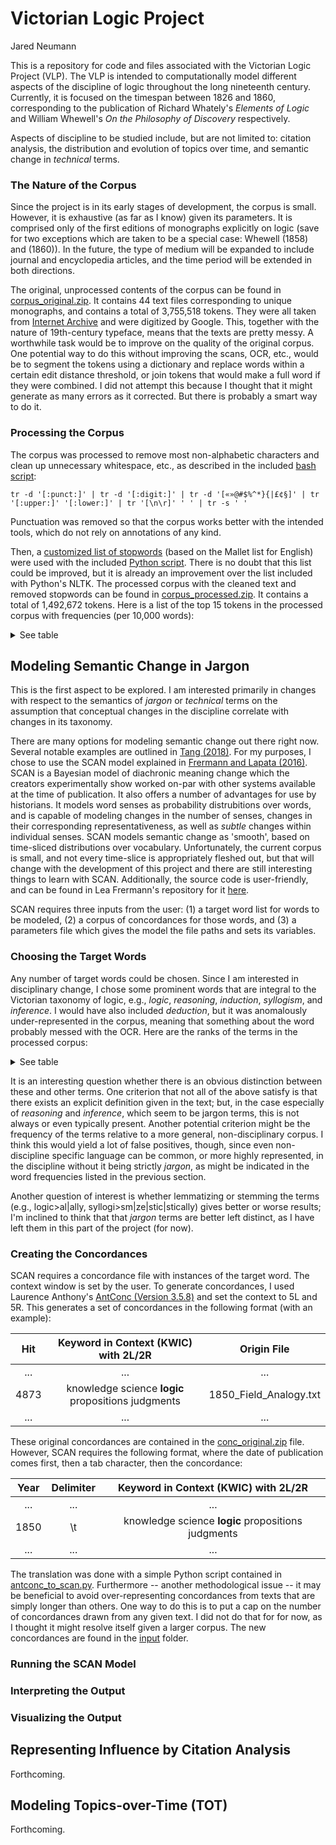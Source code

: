 # Victorian Logic Project
Jared Neumann

This is a repository for code and files associated with the Victorian Logic Project (VLP). The VLP is intended to computationally model different aspects of the discipline of logic throughout the long nineteenth century. Currently, it is focused on the timespan between 1826 and 1860, corresponding to the publication of Richard Whately's <i>Elements of Logic</i> and William Whewell's <i>On the Philosophy of Discovery</i> respectively.

Aspects of discipline to be studied include, but are not limited to: citation analysis, the distribution and evolution of topics over time, and semantic change in <i>technical</i> terms.

### The Nature of the Corpus

Since the project is in its early stages of development, the corpus is small. However, it is exhaustive (as far as I know) given its parameters. It is comprised only of the first editions of monographs explicitly on logic (save for two exceptions which are taken to be a special case: Whewell (1858) and (1860)). In the future, the type of medium will be expanded to include journal and encyclopedia articles, and the time period will be extended in both directions.

The original, unprocessed contents of the corpus can be found in [corpus_original.zip](https://github.com/janeumanIU/LING-L545/blob/master/Project_Victorian_Logic/corpus_original.zip). It contains 44 text files corresponding to unique monographs, and contains a total of 3,755,518 tokens. They were all taken from [Internet Archive](https://archive.org/) and were digitized by Google. This, together with the nature of 19th-century typeface, means that the texts are pretty messy. A worthwhile task would be to improve on the quality of the original corpus. One potential way to do this without improving the scans, OCR, etc., would be to segment the tokens using a dictionary and replace words within a certain edit distance threshold, or join tokens that would make a full word if they were combined. I did not attempt this because I thought that it might generate as many errors as it corrected. But there is probably a smart way to do it.

### Processing the Corpus

The corpus was processed to remove most non-alphabetic characters and clean up unnecessary whitespace, etc., as described in the included [bash script](https://github.com/janeumanIU/LING-L545/blob/master/Project_Victorian_Logic/misc/clean_text.sh#L4):
```
tr -d '[:punct:]' | tr -d '[:digit:]' | tr -d '[«»@#$%^*}{|£¢§]' | tr '[:upper:]' '[:lower:]' | tr '[\n\r]' ' ' | tr -s ' '
```
Punctuation was removed so that the corpus works better with the intended tools, which do not rely on annotations of any kind.

Then, a [customized list of stopwords](https://github.com/janeumanIU/LING-L545/blob/master/Project_Victorian_Logic/misc/stopwords_mallet_en.txt) (based on the Mallet list for English) were used with the included [Python script](https://github.com/janeumanIU/LING-L545/blob/master/Project_Victorian_Logic/misc/remove_stopwords.py). There is no doubt that this list could be improved, but it is already an improvement over the list included with Python's NLTK. The processed corpus with the cleaned text and removed stopwords can be found in [corpus_processed.zip](https://github.com/janeumanIU/LING-L545/blob/master/Project_Victorian_Logic/corpus_processed.zip).  It contains a total of 1,492,672 tokens. Here is a list of the top 15 tokens in the processed corpus with frequencies (per 10,000 words):

<details><summary>See table</summary>
 
Rank | Word        | Freq.
:---:|:-----------:|:-----:
1    | logic       | 45.00
2    | general     | 38.70
3    | science     | 37.89
4    | nature      | 34.21
5    | form        | 30.98
6    | term        | 30.82
7    | man         | 30.76
8    | subject     | 30.65
9    | knowledge   | 29.97
10   | true        | 29.85
11   | mind        | 29.41
12   | proposition | 27.68
13   | terms       | 27.62
14   | reasoning   | 27.60
15   | laws        | 26.91

</details>

## Modeling Semantic Change in Jargon
This is the first aspect to be explored. I am interested primarily in changes with respect to the semantics of <i>jargon</i> or <i>technical</i> terms on the assumption that conceptual changes in the discipline correlate with changes in its taxonomy. 

There are many options for modeling semantic change out there right now. Several notable examples are outlined in [Tang (2018)](https://arxiv.org/abs/1801.09872). For my purposes, I chose to use the SCAN model explained in [Frermann and Lapata (2016)](https://www.aclweb.org/anthology/Q16-1003.pdf). SCAN is a Bayesian model of diachronic meaning change which the creators experimentally show worked on-par with other systems available at the time of publication. It also offers a number of advantages for use by historians. It models word senses as probability distrubitions over words, and is capable of modeling changes in the number of senses, changes in their corresponding representativeness, as well as <i>subtle</i> changes within individual senses. SCAN models semantic change as 'smooth', based on time-sliced distributions over vocabulary. Unfortunately, the current corpus is small, and not every time-slice is appropriately fleshed out, but that will change with the development of this project and there are still interesting things to learn with SCAN. Additionally, the source code is user-friendly, and can be found in Lea Frermann's repository for it [here](https://github.com/ColiLea/scan).

SCAN requires three inputs from the user: (1) a target word list for words to be modeled, (2) a corpus of concordances for those words, and (3) a parameters file which gives the model the file paths and sets its variables.

### Choosing the Target Words
Any number of target words could be chosen. Since I am interested in disciplinary change, I chose some prominent words that are integral to the Victorian taxonomy of logic, e.g., <i>logic</i>, <i>reasoning</i>, <i>induction</i>, <i>syllogism</i>, and <i>inference</i>. I would have also included <i>deduction</i>, but it was anomalously under-represented in the corpus, meaning that something about the word probably messed with the OCR. Here are the ranks of the terms in the processed corpus:

<details>
 
 <summary>See table</summary>

Rank  | Word      | Freq.
:----:|:---------:|:-----:
1     | logic     | 45.00
14    | reasoning | 27.60
28    | syllogism | 20.90
53    | induction | 16.06
128   | inference | 9.29
...   | ...       | ...
653   | deduction | 2.65

</details>

It is an interesting question whether there is an obvious distinction between these and other terms. One criterion that not all of the above satisfy is that there exists an explicit definition given in the text; but, in the case especially of <i>reasoning</i> and <i>inference</i>, which seem to be jargon terms, this is not always or even typically present. Another potential criterion might be the frequency of the terms relative to a more general, non-disciplinary corpus. I think this would yield a lot of false positives, though, since even non-discipline specific language can be common, or more highly represented, in the discipline without it being strictly <i>jargon</i>, as might be indicated in the word frequencies listed in the previous section.

Another question of interest is whether lemmatizing or stemming the terms (e.g., logic>al|ally, syllogi>sm|ze|stic|stically) gives better or worse results; I'm inclined to think that that <i>jargon</i> terms are better left distinct, as I have left them in this part of the project (for now).

### Creating the Concordances

SCAN requires a concordance file with instances of the target word. The context window is set by the user. To generate concordances, I used Laurence Anthony's [AntConc (Version 3.5.8)](https://www.laurenceanthony.net/software/antconc/) and set the context to 5L and 5R. This generates a set of concordances in the following format (with an example):

 Hit   |        Keyword in Context (KWIC) with 2L/2R                | Origin File
:-----:|:----------------------------------------------------------:|:-------------------------:
...    | ...                                                        | ...
4873   | knowledge science **logic** propositions judgments         | 1850_Field_Analogy.txt
...    | ...                                                        | ...

These original concordances are contained in the [conc_original.zip](https://github.com/janeumanIU/VictorianLogic/blob/master/conc_original.zip) file. However, SCAN requires the following format, where the date of publication comes first, then a tab character, then the concordance:


 Year  | Delimiter |        Keyword in Context (KWIC) with 2L/2R                
:-----:|:---------:|:----------------------------------------------------:
...    | ...       | ...                                                
1850   | \t        | knowledge science **logic** propositions judgments         
...    | ...       | ...                                                

The translation was done with a simple Python script contained in [antconc_to_scan.py](https://github.com/janeumanIU/VictorianLogic/blob/master/misc/antconc_to_scan.py). Furthermore -- another methodological issue -- it may be beneficial to avoid over-representing concordances from texts that are simply longer than others. One way to do this is to put a cap on the number of concordances drawn from any given text. I did not do that for for now, as I thought it might resolve itself given a larger corpus. The new concordances are found in the [input](https://github.com/janeumanIU/VictorianLogic/tree/master/input) folder. 

### Running the SCAN Model

### Interpreting the Output

### Visualizing the Output

## Representing Influence by Citation Analysis

Forthcoming.

## Modeling Topics-over-Time (TOT)

Forthcoming.

